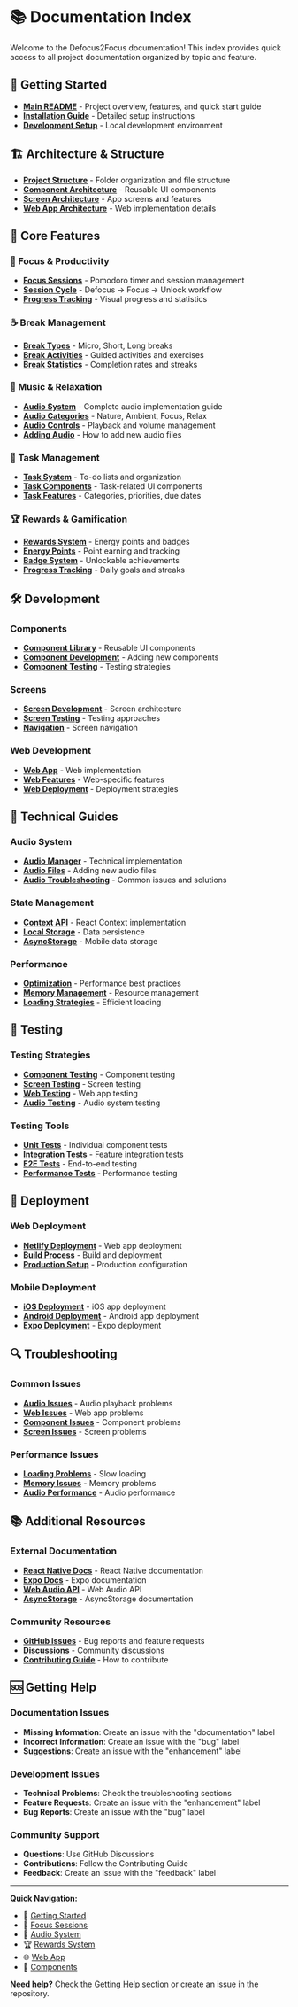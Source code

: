 # 📚 Documentation Index

Welcome to the Defocus2Focus documentation! This index provides quick access to all project documentation organized by topic and feature.

## 🚀 Getting Started

- **[Main README](../README.md)** - Project overview, features, and quick start guide
- **[Installation Guide](#installation)** - Detailed setup instructions
- **[Development Setup](#development)** - Local development environment

## 🏗️ Architecture & Structure

- **[Project Structure](../README.md#-project-structure)** - Folder organization and file structure
- **[Component Architecture](../src/components/README.md)** - Reusable UI components
- **[Screen Architecture](../src/screens/README.md)** - App screens and features
- **[Web App Architecture](../public/README.md)** - Web implementation details

## 🎯 Core Features

### 🎯 Focus & Productivity
- **[Focus Sessions](../src/screens/README.md#-focus-sessions)** - Pomodoro timer and session management
- **[Session Cycle](../src/screens/README.md#-defocus-activities)** - Defocus → Focus → Unlock workflow
- **[Progress Tracking](../src/screens/README.md#-statistics--analytics)** - Visual progress and statistics

### ☕ Break Management
- **[Break Types](../src/screens/README.md#-break-management)** - Micro, Short, Long breaks
- **[Break Activities](../src/screens/README.md#-break-management)** - Guided activities and exercises
- **[Break Statistics](../src/screens/README.md#-break-management)** - Completion rates and streaks

### 🎵 Music & Relaxation
- **[Audio System](../assets/audio/README.md)** - Complete audio implementation guide
- **[Audio Categories](../assets/audio/README.md#-audio-categories)** - Nature, Ambient, Focus, Relax
- **[Audio Controls](../assets/audio/README.md#-audio-controls)** - Playback and volume management
- **[Adding Audio](../assets/audio/README.md#-adding-new-audio-files)** - How to add new audio files

### 📝 Task Management
- **[Task System](../src/screens/README.md#-task-management)** - To-do lists and organization
- **[Task Components](../src/components/README.md#-task-management-components)** - Task-related UI components
- **[Task Features](../src/screens/README.md#-task-management)** - Categories, priorities, due dates

### 🏆 Rewards & Gamification
- **[Rewards System](../src/screens/README.md#-rewards--achievements)** - Energy points and badges
- **[Energy Points](../src/screens/README.md#-rewards--achievements)** - Point earning and tracking
- **[Badge System](../src/screens/README.md#-rewards--achievements)** - Unlockable achievements
- **[Progress Tracking](../src/screens/README.md#-rewards--achievements)** - Daily goals and streaks

## 🛠️ Development

### Components
- **[Component Library](../src/components/README.md)** - Reusable UI components
- **[Component Development](../src/components/README.md#-development)** - Adding new components
- **[Component Testing](../src/components/README.md#-testing-components)** - Testing strategies

### Screens
- **[Screen Development](../src/screens/README.md#-technical-implementation)** - Screen architecture
- **[Screen Testing](../src/screens/README.md#-testing)** - Testing approaches
- **[Navigation](../src/screens/README.md#-core-feature-screens)** - Screen navigation

### Web Development
- **[Web App](../public/README.md)** - Web implementation
- **[Web Features](../public/README.md#-core-features)** - Web-specific features
- **[Web Deployment](../public/README.md#-deployment)** - Deployment strategies

## 🔧 Technical Guides

### Audio System
- **[Audio Manager](../assets/audio/README.md#-technical-implementation)** - Technical implementation
- **[Audio Files](../assets/audio/README.md#-adding-new-audio-files)** - Adding new audio files
- **[Audio Troubleshooting](../assets/audio/README.md#-troubleshooting)** - Common issues and solutions

### State Management
- **[Context API](../src/contexts/)** - React Context implementation
- **[Local Storage](../public/README.md#-technical-implementation)** - Data persistence
- **[AsyncStorage](../src/screens/README.md#-technical-implementation)** - Mobile data storage

### Performance
- **[Optimization](../src/screens/README.md#-performance-optimization)** - Performance best practices
- **[Memory Management](../src/components/README.md#-development)** - Resource management
- **[Loading Strategies](../public/README.md#-performance-optimization)** - Efficient loading

## 🧪 Testing

### Testing Strategies
- **[Component Testing](../src/components/README.md#-testing-components)** - Component testing
- **[Screen Testing](../src/screens/README.md#-testing)** - Screen testing
- **[Web Testing](../public/README.md#-testing)** - Web app testing
- **[Audio Testing](../assets/audio/README.md#-troubleshooting)** - Audio system testing

### Testing Tools
- **[Unit Tests](../src/components/README.md#-testing-components)** - Individual component tests
- **[Integration Tests](../src/screens/README.md#-testing)** - Feature integration tests
- **[E2E Tests](../public/README.md#-testing)** - End-to-end testing
- **[Performance Tests](../src/screens/README.md#-testing)** - Performance testing

## 🚀 Deployment

### Web Deployment
- **[Netlify Deployment](../public/README.md#-deployment)** - Web app deployment
- **[Build Process](../public/README.md#-deployment)** - Build and deployment
- **[Production Setup](../public/README.md#-deployment)** - Production configuration

### Mobile Deployment
- **[iOS Deployment](../README.md#-deployment)** - iOS app deployment
- **[Android Deployment](../README.md#-deployment)** - Android app deployment
- **[Expo Deployment](../README.md#-deployment)** - Expo deployment

## 🔍 Troubleshooting

### Common Issues
- **[Audio Issues](../assets/audio/README.md#-troubleshooting)** - Audio playback problems
- **[Web Issues](../public/README.md#-troubleshooting)** - Web app problems
- **[Component Issues](../src/components/README.md#-development)** - Component problems
- **[Screen Issues](../src/screens/README.md#-technical-implementation)** - Screen problems

### Performance Issues
- **[Loading Problems](../public/README.md#-troubleshooting)** - Slow loading
- **[Memory Issues](../src/screens/README.md#-performance-optimization)** - Memory problems
- **[Audio Performance](../assets/audio/README.md#-troubleshooting)** - Audio performance

## 📚 Additional Resources

### External Documentation
- **[React Native Docs](https://reactnative.dev/docs/getting-started)** - React Native documentation
- **[Expo Docs](https://docs.expo.dev/)** - Expo documentation
- **[Web Audio API](https://developer.mozilla.org/en-US/docs/Web/API/Web_Audio_API)** - Web Audio API
- **[AsyncStorage](https://react-native-async-storage.github.io/async-storage/)** - AsyncStorage documentation

### Community Resources
- **[GitHub Issues](https://github.com/yourusername/Defocus2Focus/issues)** - Bug reports and feature requests
- **[Discussions](https://github.com/yourusername/Defocus2Focus/discussions)** - Community discussions
- **[Contributing Guide](../CONTRIBUTING.md)** - How to contribute

## 🆘 Getting Help

### Documentation Issues
- **Missing Information**: Create an issue with the "documentation" label
- **Incorrect Information**: Create an issue with the "bug" label
- **Suggestions**: Create an issue with the "enhancement" label

### Development Issues
- **Technical Problems**: Check the troubleshooting sections
- **Feature Requests**: Create an issue with the "enhancement" label
- **Bug Reports**: Create an issue with the "bug" label

### Community Support
- **Questions**: Use GitHub Discussions
- **Contributions**: Follow the Contributing Guide
- **Feedback**: Create an issue with the "feedback" label

---

**Quick Navigation:**
- 🚀 [Getting Started](../README.md)
- 🎯 [Focus Sessions](../src/screens/README.md#-focus-sessions)
- 🎵 [Audio System](../assets/audio/README.md)
- 🏆 [Rewards System](../src/screens/README.md#-rewards--achievements)
- 🌐 [Web App](../public/README.md)
- 🧩 [Components](../src/components/README.md)

**Need help?** Check the [Getting Help section](#-getting-help) or create an issue in the repository.